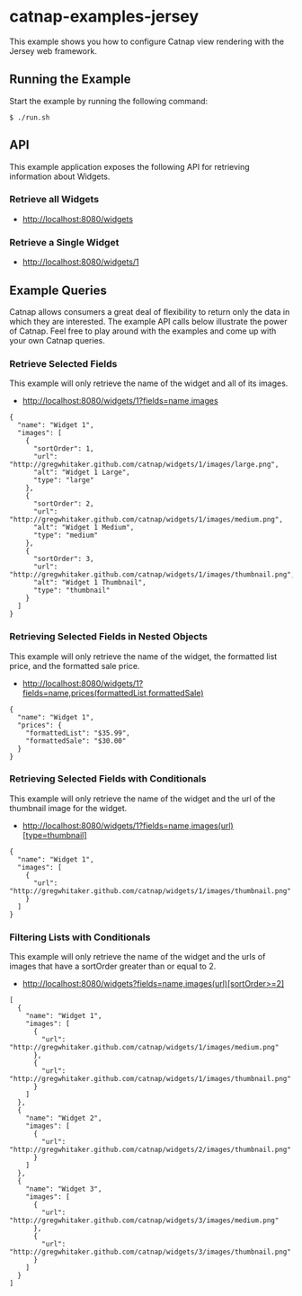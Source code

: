 # catnap-examples-jersey
This example shows you how to configure Catnap view rendering with the Jersey web framework.

## Running the Example
Start the example by running the following command:

```
$ ./run.sh
```

## API
This example application exposes the following API for retrieving information about Widgets.

### Retrieve all Widgets

* [http://localhost:8080/widgets](http://localhost:8080/widgets)

### Retrieve a Single Widget

* [http://localhost:8080/widgets/1](http://localhost:8080/widgets/1)

## Example Queries

Catnap allows consumers a great deal of flexibility to return only the data in which they are interested.  The example
API calls below illustrate the power of Catnap.  Feel free to play around with the examples and come up with your 
own Catnap queries.

### Retrieve Selected Fields
This example will only retrieve the name of the widget and all of its images.

* [http://localhost:8080/widgets/1?fields=name,images](http://localhost:8080/widgets/1?fields=name,images)

```
{
  "name": "Widget 1",
  "images": [
    {
      "sortOrder": 1,
      "url": "http://gregwhitaker.github.com/catnap/widgets/1/images/large.png",
      "alt": "Widget 1 Large",
      "type": "large"
    },
    {
      "sortOrder": 2,
      "url": "http://gregwhitaker.github.com/catnap/widgets/1/images/medium.png",
      "alt": "Widget 1 Medium",
      "type": "medium"
    },
    {
      "sortOrder": 3,
      "url": "http://gregwhitaker.github.com/catnap/widgets/1/images/thumbnail.png",
      "alt": "Widget 1 Thumbnail",
      "type": "thumbnail"
    }
  ]
}
```
### Retrieving Selected Fields in Nested Objects
This example will only retrieve the name of the widget, the formatted list price, and the formatted sale price.

* <a href="http://localhost:8080/widgets/1?fields=name,prices(formattedList,formattedSale)">http://localhost:8080/widgets/1?fields=name,prices(formattedList,formattedSale)</a>

```
{
  "name": "Widget 1",
  "prices": {
    "formattedList": "$35.99",
    "formattedSale": "$30.00"
  }
}
```

### Retrieving Selected Fields with Conditionals
This example will only retrieve the name of the widget and the url of the thumbnail image for the widget.

* <a href="http://localhost:8080/widgets/1?fields=name,images(url)[type=thumbnail]">http://localhost:8080/widgets/1?fields=name,images(url)[type=thumbnail]</a>

```
{
  "name": "Widget 1",
  "images": [
    {
      "url": "http://gregwhitaker.github.com/catnap/widgets/1/images/thumbnail.png"
    }
  ]
}
```

### Filtering Lists with Conditionals
This example will only retrieve the name of the widget and the urls of images that have a sortOrder greater than or equal to 2.

* <a href="http://localhost:8080/widgets?fields=name,images(sortOrder,url)[sortOrder&gt=2]">http://localhost:8080/widgets?fields=name,images(url)[sortOrder>=2]</a>

```
[
  {
    "name": "Widget 1",
    "images": [
      {
        "url": "http://gregwhitaker.github.com/catnap/widgets/1/images/medium.png"
      },
      {
        "url": "http://gregwhitaker.github.com/catnap/widgets/1/images/thumbnail.png"
      }
    ]
  },
  {
    "name": "Widget 2",
    "images": [
      {
        "url": "http://gregwhitaker.github.com/catnap/widgets/2/images/thumbnail.png"
      }
    ]
  },
  {
    "name": "Widget 3",
    "images": [
      {
        "url": "http://gregwhitaker.github.com/catnap/widgets/3/images/medium.png"
      },
      {
        "url": "http://gregwhitaker.github.com/catnap/widgets/3/images/thumbnail.png"
      }
    ]
  }
]
```
